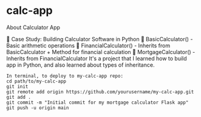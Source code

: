# calc-app
About Calculator App

🧠 Case Study: Building Calculator Software in Python
    🔹 BasicCalculator()     - Basic arithmetic operations
    🔹 FinancialCalculator() - Inherits from BasicCalculator + Method for financial calculation
    🔹 MortgageCalculator()  - Inherits from FinancialCalculator
    It's a project that I learned how to build app in Python, and also learned about types of inheritance.

    In terminal, to deploy to my-calc-app repo:
    cd path/to/my-calc-app
    git init
    git remote add origin https://github.com/yourusername/my-calc-app.git
    git add .
    git commit -m "Initial commit for my mortgage calculator Flask app"
    git push -u origin main
